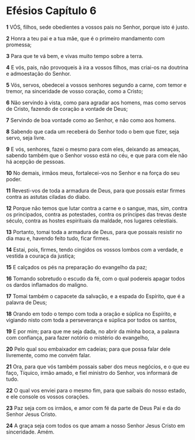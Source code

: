 # Efésios Capítulo 6

**1** 	VÓS, filhos, sede obedientes a vossos pais no Senhor, porque isto é justo.

**2** 	Honra a teu pai e a tua mãe, que é o primeiro mandamento com promessa;

**3** 	Para que te vá bem, e vivas muito tempo sobre a terra.

**4** 	E vós, pais, não provoqueis à ira a vossos filhos, mas criai-os na doutrina e admoestação do Senhor.

**5** 	Vós, servos, obedecei a vossos senhores segundo a carne, com temor e tremor, na sinceridade de vosso coração, como a Cristo;

**6** 	Não servindo à vista, como para agradar aos homens, mas como servos de Cristo, fazendo de coração a vontade de Deus;

**7** 	Servindo de boa vontade como ao Senhor, e não como aos homens.

**8** 	Sabendo que cada um receberá do Senhor todo o bem que fizer, seja servo, seja livre.

**9** 	E vós, senhores, fazei o mesmo para com eles, deixando as ameaças, sabendo também que o Senhor vosso está no céu, e que para com ele não há acepção de pessoas.

**10** 	No demais, irmãos meus, fortalecei-vos no Senhor e na força do seu poder.

**11** 	Revesti-vos de toda a armadura de Deus, para que possais estar firmes contra as astutas ciladas do diabo.

**12** 	Porque não temos que lutar contra a carne e o sangue, mas, sim, contra os principados, contra as potestades, contra os príncipes das trevas deste século, contra as hostes espirituais da maldade, nos lugares celestiais.

**13** 	Portanto, tomai toda a armadura de Deus, para que possais resistir no dia mau e, havendo feito tudo, ficar firmes.

**14** 	Estai, pois, firmes, tendo cingidos os vossos lombos com a verdade, e vestida a couraça da justiça;

**15** 	E calçados os pés na preparação do evangelho da paz;

**16** 	Tomando sobretudo o escudo da fé, com o qual podereis apagar todos os dardos inflamados do maligno.

**17** 	Tomai também o capacete da salvação, e a espada do Espírito, que é a palavra de Deus;

**18** 	Orando em todo o tempo com toda a oração e súplica no Espírito, e vigiando nisto com toda a perseverança e súplica por todos os santos,

**19** 	E por mim; para que me seja dada, no abrir da minha boca, a palavra com confiança, para fazer notório o mistério do evangelho,

**20** 	Pelo qual sou embaixador em cadeias; para que possa falar dele livremente, como me convém falar.

**21** 	Ora, para que vós também possais saber dos meus negócios, e o que eu faço, Tíquico, irmão amado, e fiel ministro do Senhor, vos informará de tudo.

**22** 	O qual vos enviei para o mesmo fim, para que saibais do nosso estado, e ele console os vossos corações.

**23** 	Paz seja com os irmãos, e amor com fé da parte de Deus Pai e da do Senhor Jesus Cristo.

**24** 	A graça seja com todos os que amam a nosso Senhor Jesus Cristo em sinceridade. Amém.

